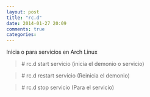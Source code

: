 ```yaml
---
layout: post
title: "rc.d"
date: 2014-01-27 20:09
comments: true
categories: 
---
```

Inicia o para servicios en Arch Linux

>\# rc.d start servicio (inicia el demonio o servicio)

>\# rc.d restart servicio (Reinicia el demonio)

>\# rc.d stop servicio (Para el servicio)

